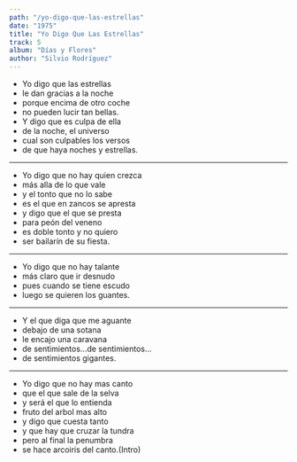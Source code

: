 ```yaml
---
path: "/yo-digo-que-las-estrellas"
date: "1975"
title: "Yo Digo Que Las Estrellas"
track: 5
album: "Días y Flores"
author: "Silvio Rodríguez"
---
```


- Yo digo que las estrellas
- le dan gracias a la noche
- porque encima de otro coche
- no pueden lucir tan bellas.
- Y digo que es culpa de ella
- de la noche, el universo
- cual son culpables los versos
- de que haya noches y estrellas.

---

- Yo digo que no hay quien crezca
- más alla de lo que vale
- y el tonto que no lo sabe
- es el que en zancos se apresta
- y digo que el que se presta
- para peón del veneno
- es doble tonto y no quiero
- ser bailarín de su fiesta.

---

- Yo digo que no hay talante
- más claro que ir desnudo
- pues cuando se tiene escudo
- luego se quieren los guantes.

---

- Y el que diga que me aguante
- debajo de una sotana
- le encajo una caravana
- de sentimientos...de sentimientos...
- de sentimientos gigantes.

---

- Yo digo que no hay mas canto
- que el que sale de la selva
- y será el que lo entienda
- fruto del arbol mas alto
- y digo que cuesta tanto
- y que hay que cruzar la tundra
- pero al final la penumbra
- se hace arcoiris del canto.(Intro)
